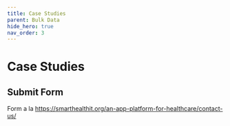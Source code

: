 ```yaml
---
title: Case Studies
parent: Bulk Data
hide_hero: true
nav_order: 3
---
```

# Case Studies

## Submit Form
Form a la https://smarthealthit.org/an-app-platform-for-healthcare/contact-us/ 